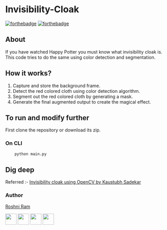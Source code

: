 # Invisibility-Cloak
[![forthebadge](https://forthebadge.com/images/badges/made-with-python.svg)](https://forthebadge.com)
[![forthebadge](https://forthebadge.com/images/badges/built-with-love.svg)](https://forthebadge.com)

## About
If you have watched Happy Potter you must know what invisibility cloak is. This code tries to do the same using color detection and segmentation.

## How it works?
<ol>
  <li>Capture and store the background frame.</i>
  <li>Detect the red colored cloth using color detection algorithm.</li>
  <li>Segment out the red colored cloth by generating a mask.</li>
  <li>Generate the final augmented output to create the magical effect.</li>
</ol>

## To run and modify further
First clone the repository or download its zip.

  ### On CLI
  ```sh
      python main.py     
```

## Dig deep
Referred :- [Invisibility cloak using OpenCV by Kaustubh Sadekar](https://www.learnopencv.com/invisibility-cloak-using-color-detection-and-segmentation-with-opencv/?ck_subscriber_id=379301210)

### Author

[Roshni Ram](https://github.com/roshniRam)

[<img src="https://image.flaticon.com/icons/svg/185/185961.svg" width="35" padding="10">](https://twitter.com/RoshniRam1)
[<img src="https://image.flaticon.com/icons/svg/185/185964.svg" width="35" padding="10">](https://www.linkedin.com/in/roshni-ram-306b0a164/)
[<img src="https://image.flaticon.com/icons/svg/185/185981.svg" width="35" padding="10">](https://www.facebook.com/roshni.ram.7)
[<img src="https://image.flaticon.com/icons/svg/185/185985.svg" width="35" padding="10">](https://www.instagram.com/roshniram11/)
